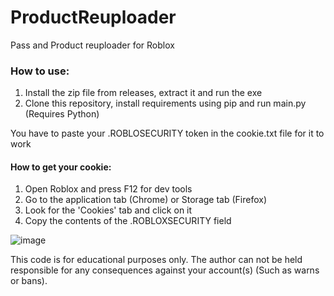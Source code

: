 # ProductReuploader
Pass and Product reuploader for Roblox

<h3>How to use:</h3>
<ol>
<li>Install the zip file from releases, extract it and run the exe</li>
<li>Clone this repository, install requirements using pip and run main.py (Requires Python)</li>
</ol>

You have to paste your .ROBLOSECURITY token in the cookie.txt file for it to work

<h4>How to get your cookie:</h4>
<ol>
<li>Open Roblox and press F12 for dev tools</li>
<li>Go to the application tab (Chrome) or Storage tab (Firefox)</li>
<li>Look for the 'Cookies' tab and click on it</li>
<li>Copy the contents of the .ROBLOXSECURITY field</li>
</ol>

![image](https://github.com/user-attachments/assets/2c0dc8fc-7c09-4284-b6e8-f2e7d57df6ab)

This code is for educational purposes only.
The author can not be held responsible for any consequences against your account(s) (Such as warns or bans).
